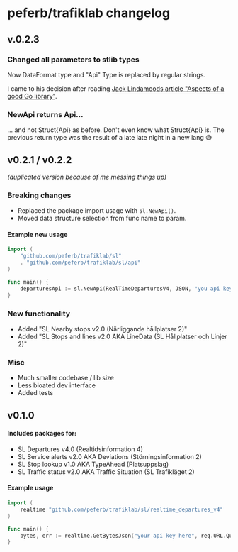 # peferb/trafiklab changelog

## v.0.2.3
### Changed all parameters to stlib types
Now DataFormat type and "Api" Type is replaced by regular strings.

I came to his decision after reading [Jack Lindamoods article "Aspects of a good Go library"](https://medium.com/@cep21/aspects-of-a-good-go-library-7082beabb403).

### NewApi returns Api...
... and not Struct{Api} as before. Don't even know what Struct{Api} is. The previous return type was the result of a 
late late night in a new lang 😅

## v0.2.1 / v0.2.2
_(duplicated version because of me messing things up)_

### Breaking changes
* Replaced the package import usage with `sl.NewApi()`.
* Moved data structure selection from func name to param. 

#### Example new usage 
```go
import (
	"github.com/peferb/trafiklab/sl"
	. "github.com/peferb/trafiklab/sl/api"
)

func main() {
	departuresApi := sl.NewApi(RealTimeDeparturesV4, JSON, "you api key here")
}
```

### New functionality
* Added "SL Nearby stops v2.0 (Närliggande hållplatser 2)"
* Added "SL Stops and lines v2.0 AKA LineData (SL Hållplatser och Linjer 2)"

### Misc
* Much smaller codebase / lib size
* Less bloated dev interface
* Added tests

## v0.1.0

#### Includes packages for:
* SL Departures v4.0 (Realtidsinformation 4)
* SL Service alerts v2.0 AKA Deviations (Störningsinformation 2)
* SL Stop lookup v1.0 AKA TypeAhead (Platsuppslag)
* SL Traffic status v2.0 AKA Traffic Situation (SL Trafikläget 2)

#### Example usage
```go
import (
	realtime "github.com/peferb/trafiklab/sl/realtime_departures_v4"
)

func main() {
	bytes, err := realtime.GetBytesJson("your api key here", req.URL.Query())
}
```